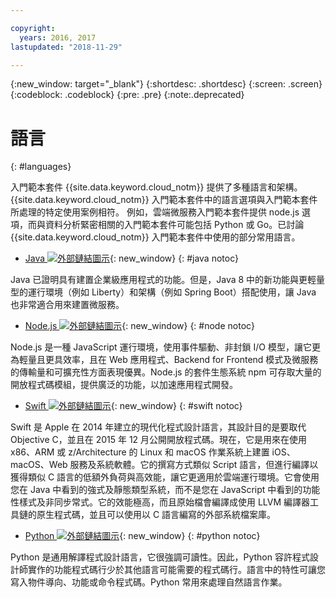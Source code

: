 ```yaml
---

copyright:
  years: 2016, 2017
lastupdated: "2018-11-29"

---
```

{:new_window: target="_blank"}
{:shortdesc: .shortdesc}
{:screen: .screen}
{:codeblock: .codeblock}
{:pre: .pre}
{:note:.deprecated}

# 語言
{: #languages}

入門範本套件 {{site.data.keyword.cloud_notm}} 提供了多種語言和架構。{{site.data.keyword.cloud_notm}} 入門範本套件中的語言選項與入門範本套件所處理的特定使用案例相符。 例如，雲端微服務入門範本套件提供 node.js 選項，而與資料分析緊密相關的入門範本套件可能包括 Python 或 Go。已討論 {{site.data.keyword.cloud_notm}} 入門範本套件中使用的部分常用語言。

* [Java ![外部鏈結圖示](../icons/launch-glyph.svg "外部鏈結圖示")](/docs/runtimes/liberty/getting-started.html){: new_window}
{: #java notoc}

Java 已證明具有建置企業級應用程式的功能。但是，Java 8 中的新功能與更輕量型的運行環境（例如 Liberty）和架構（例如 Spring Boot）搭配使用，讓 Java 也非常適合用來建置微服務。

* [Node.js ![外部鏈結圖示](../icons/launch-glyph.svg "外部鏈結圖示")](/docs/runtimes/nodejs/getting-started.html){: new_window}
{: #node notoc}

Node.js 是一種 JavaScript 運行環境，使用事件驅動、非封鎖 I/O 模型，讓它更為輕量且更具效率，且在 Web 應用程式、Backend for Frontend 模式及微服務的傳輸量和可擴充性方面表現優異。Node.js 的套件生態系統 npm 可存取大量的開放程式碼模組，提供廣泛的功能，以加速應用程式開發。


* [Swift ![外部鏈結圖示](../icons/launch-glyph.svg "外部鏈結圖示")](/docs/runtimes/swift/getting-started.html){: new_window}
{: #swift notoc}

Swift 是 Apple 在 2014 年建立的現代化程式設計語言，其設計目的是要取代 Objective C，並且在 2015 年 12 月公開開放程式碼。現在，它是用來在使用 x86、ARM 或 z/Architecture 的 Linux 和 macOS 作業系統上建置 iOS、macOS、Web 服務及系統軟體。它的撰寫方式類似 Script 語言，但進行編譯以獲得類似 C 語言的低額外負荷與高效能，讓它更適用於雲端運行環境。它會使用您在 Java 中看到的強式及靜態類型系統，而不是您在 JavaScript 中看到的功能性樣式及非同步常式。它的效能極高，而且原始檔會編譯成使用 LLVM 編譯器工具鏈的原生程式碼，並且可以使用以 C 語言編寫的外部系統檔案庫。

* [Python ![外部鏈結圖示](../icons/launch-glyph.svg "外部鏈結圖示")](/docs/runtimes/python/getting-started.html){: new_window}
{: #python notoc}

Python 是通用解譯程式設計語言，它很強調可讀性。因此，Python 容許程式設計師實作的功能程式碼行少於其他語言可能需要的程式碼行。語言中的特性可讓您寫入物件導向、功能或命令程式碼。Python 常用來處理自然語言作業。
